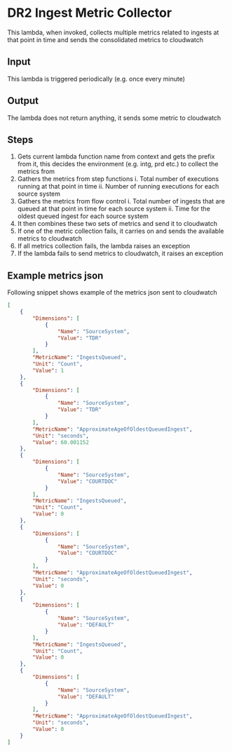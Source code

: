 # DR2 Ingest Metric Collector
This lambda, when invoked, collects multiple metrics related to ingests at that point in time and sends the consolidated metrics to cloudwatch 


## Input
This lambda is triggered periodically (e.g. once every minute)

## Output
The lambda does not return anything, it sends some metric to cloudwatch

## Steps
1. Gets current lambda function name from context and gets the prefix from it, this decides the environment (e.g. intg, prd etc.) to collect the metrics from
2. Gathers the metrics from step functions 
   i.  Total number of executions running at that point in time
   ii. Number of running executions for each source system
3. Gathers the metrics from flow control
   i.  Total number of ingests that are queued at that point in time for each source system 
   ii. Time for the oldest queued ingest for each source system
4. It then combines these two sets of metrics and send it to cloudwatch 
5. If one of the metric collection fails, it carries on and sends the available metrics to cloudwatch
6. If all metrics collection fails, the lambda raises an exception 
7. If the lambda fails to send metrics to cloudwatch, it raises an exception

## Example metrics json
Following snippet shows example of the metrics json sent to cloudwatch
```json
[
    {
        "Dimensions": [
            {
                "Name": "SourceSystem",
                "Value": "TDR"
            }
        ],
        "MetricName": "IngestsQueued",
        "Unit": "Count",
        "Value": 1
    },
    {
        "Dimensions": [
            {
                "Name": "SourceSystem",
                "Value": "TDR"
            }
        ],
        "MetricName": "ApproximateAgeOfOldestQueuedIngest",
        "Unit": "seconds",
        "Value": 60.001152
    },
    {
        "Dimensions": [
            {
                "Name": "SourceSystem",
                "Value": "COURTDOC"
            }
        ],
        "MetricName": "IngestsQueued",
        "Unit": "Count",
        "Value": 0
    },
    {
        "Dimensions": [
            {
                "Name": "SourceSystem",
                "Value": "COURTDOC"
            }
        ],
        "MetricName": "ApproximateAgeOfOldestQueuedIngest",
        "Unit": "seconds",
        "Value": 0
    },
    {
        "Dimensions": [
            {
                "Name": "SourceSystem",
                "Value": "DEFAULT"
            }
        ],
        "MetricName": "IngestsQueued",
        "Unit": "Count",
        "Value": 0
    },
    {
        "Dimensions": [
            {
                "Name": "SourceSystem",
                "Value": "DEFAULT"
            }
        ],
        "MetricName": "ApproximateAgeOfOldestQueuedIngest",
        "Unit": "seconds",
        "Value": 0
    }
]
```